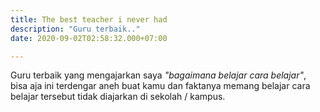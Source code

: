 ```yaml
---
title: The best teacher i never had
description: "Guru terbaik.." 
date: 2020-09-02T02:58:32.000+07:00

---
```

Guru terbaik yang mengajarkan saya _"bagaimana belajar cara belajar"_, bisa aja ini terdengar aneh buat kamu dan faktanya memang belajar cara belajar tersebut tidak diajarkan di sekolah / kampus. 

